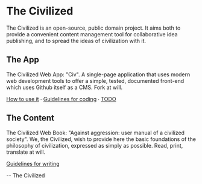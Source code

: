 # The Civilized

The Civilized is an open-source, public domain project. It aims both to provide a convenient content management tool for collaborative idea publishing, and to spread the ideas of civilization with it.

## The App

The Civilized Web App: "Civ". A single-page application that uses modern web development tools to offer a simple, tested, documented front-end which uses Github itself as a CMS. Fork at will.

[How to use it](README_USE.md) ∙ [Guidelines for coding](README_CODING.md) ∙ [TODO](README_TODO.md)

## The Content

The Civilized Web Book: "Against aggression: user manual of a civilized society". We, the Civilized, wish to provide here the basic foundations of the philosophy of civilization, expressed as simply as possible. Read, print, translate at will.

[Guidelines for writing](README_WRITE.md)

-- The Civilized
